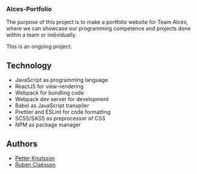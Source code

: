 ### Alces-Portfolio
The purpose of this project is to make a portfolio website for Team Alces, where we can showcase our programming competence and projects done within a team or individually.

This is an ongoing project.

## Technology

* JavaScript as programming language
* ReactJS for view-rendering
* Webpack for bundling code
* Webpack dev server for development
* Babel as JavaScript transpiler
* Prettier and ESLint for code formatting
* SCSS/SASS as preprocessor of CSS
* NPM as package manager

## Authors
* [Petter Knutsson](https://github.com/pettrz "Petter Knutsson's profile")
* [Ruben Claësson](https://github.com/Bubben98 "Ruben Claësson's profile")
